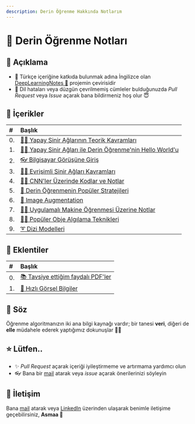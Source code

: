 ```yaml
---
description: Derin Öğrenme Hakkında Notlarım
---
```


# 💫 Derin Öğrenme Notları

## 🎈 Açıklama

* 🤝 Türkçe içeriğine katkıda bulunmak adına İngilizce olan [DeepLearningNotes 🦋](https://dl.asmaamir.com/) projemin çevirisidir
* 🐛 Dil hataları veya düzgün çevrilmemiş cümleler bulduğunuzda _Pull Request_ veya _Issue_ açarak bana bildirmeniz hoş olur 😇

## 📑 İçerikler

| \# | Başlık |
| :--- | :--- |
| 0. | [👩‍🏫 Yapay Sinir Ağlarının Teorik Kavramları]() |
| 1. | [🙋‍♀️ Yapay Sinir Ağları ile Derin Öğrenme'nin Hello World'u]() |
| 2. | [👓  Bilgisayar Görüşüne Giriş]() |
| 3. | [👩‍🏫 Evrişimli Sinir Ağları Kavramları]() |
| 4. | [👩‍🔧 CNN'ler Üzerinde Kodlar ve Notlar ]() |
| 5. | [🚙 Derin Öğrenmenin Popüler Stratejileri]() |
| 6. | [🤡 Image Augmentation]() |
| 7. | [👷‍♀️ Uygulamalı Makine Öğrenmesi Üzerine Notlar](7-uygulamali-ml/) |
| 8. | [🕵️‍♀️ Popüler Obje Algılama Teknikleri]() |
| 9. | [➰ Dizi Modelleri]() |

## 💉 Eklentiler

| \# | Başlık |
| :--- | :--- |
| 0. | [📚 Tavsiye ettiğim faydalı PDF'ler]() |
| 1. | [👀  Hızlı Görsel Bilgiler]() |

## 🙌 Söz

Öğrenme algoritmanızın iki ana bilgi kaynağı vardır; bir tanesi **veri**, diğeri de **elle** müdahele ederek yaptığımız dokunuşlar 🤔🚀

## ⭐ Lütfen..

* ✨ _Pull Request_ açarak içeriği iyileştirmeme ve artırmama yardımcı olun
* 👓 Bana bir [mail](mailto:asmaamirkhan.am@gmail.com) atarak veya _issue_ açarak önerilerinizi söyleyin

## 🤝 İletişim

Bana [mail](mailto:asmaamirkhan.am@gmail.com) atarak veya [LinkedIn](https://www.linkedin.com/in/asmaamirkhan/) üzerinden ulaşarak benimle iletişime geçebilirsiniz, **Asmaa 🦋**

